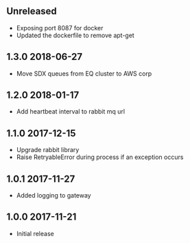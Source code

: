 ## Unreleased
- Exposing port 8087 for docker
- Updated the dockerfile to remove apt-get

## 1.3.0 2018-06-27
- Move SDX queues from EQ cluster to AWS corp

## 1.2.0 2018-01-17
- Add heartbeat interval to rabbit mq url

## 1.1.0 2017-12-15
- Upgrade rabbit library
- Raise RetryableError during process if an exception occurs

## 1.0.1 2017-11-27
- Added logging to gateway

## 1.0.0 2017-11-21
- Initial release
